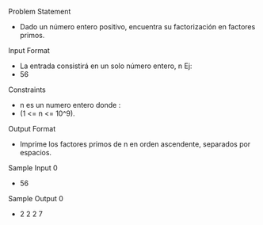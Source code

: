 Problem Statement

- Dado un número entero positivo, encuentra su factorización en factores primos.

Input Format

- La entrada consistirá en un solo número entero, n Ej:
- 56

Constraints

- n es un numero entero donde :
- (1 <= n <= 10^9).

Output Format

- Imprime los factores primos de n en orden ascendente, separados por espacios.

Sample Input 0

- 56
  
Sample Output 0

- 2 2 2 7 